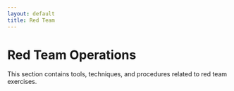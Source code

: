 ```yaml
---
layout: default
title: Red Team
---
```


# Red Team Operations

This section contains tools, techniques, and procedures related to red team exercises.

